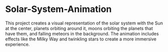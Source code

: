 # Solar-System-Animation
This project creates a visual representation of the solar system with the Sun at the center, planets orbiting around it, moons orbiting the planets that have them, and falling meteors in the background. The animation includes effects like the Milky Way and twinkling stars to create a more immersive experience.
